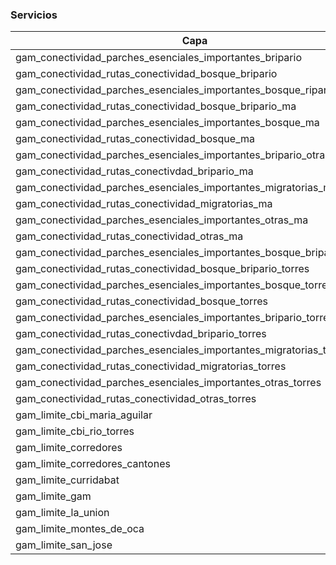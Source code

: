 ### Servicios
<table>
	<thead>
		<tr>
			<th>Capa</th><th>ArcGIS Feature Service</th>
		</tr>
	</thead>
	<tbody>
		<tr>
			<td>gam_conectividad_parches_esenciales_importantes_bripario</td><td>https://services9.arcgis.com/RrvMEynxDB8hycVO/arcgis/rest/services/gam_conectividad_parches_esenciales_importantes_bripario/FeatureServer</td>
		</tr>
		<tr>
			<td>gam_conectividad_rutas_conectividad_bosque_bripario</td><td>https://services9.arcgis.com/RrvMEynxDB8hycVO/arcgis/rest/services/gam_conectividad_rutas_conectividad_bosque_bripario/FeatureServer</td>
		</tr>
		<tr>
			<td>gam_conectividad_parches_esenciales_importantes_bosque_ripario_ma</td><td>https://services9.arcgis.com/RrvMEynxDB8hycVO/arcgis/rest/services/gam_conectividad_parches_esenciales_importantes_bosque_ripario_ma/FeatureServer</td>
		</tr>
		<tr>
			<td>gam_conectividad_rutas_conectividad_bosque_bripario_ma</td><td>https://services9.arcgis.com/RrvMEynxDB8hycVO/arcgis/rest/services/gam_conectividad_rutas_conectividad_bosque_bripario_ma/FeatureServer</td>
		</tr>
		<tr>
			<td>gam_conectividad_parches_esenciales_importantes_bosque_ma</td><td>https://services9.arcgis.com/RrvMEynxDB8hycVO/arcgis/rest/services/gam_conectividad_parches_esenciales_importantes_bosque_ma/FeatureServer</td>
		</tr>
		<tr>
			<td>gam_conectividad_rutas_conectividad_bosque_ma</td><td>https://services9.arcgis.com/RrvMEynxDB8hycVO/arcgis/rest/services/gam_conectividad_rutas_conectividad_bosque_ma/FeatureServer</td>
		</tr>
		<tr>
			<td>gam_conectividad_parches_esenciales_importantes_bripario_otras_ma</td><td>https://services9.arcgis.com/RrvMEynxDB8hycVO/arcgis/rest/services/gam_conectividad_parches_esenciales_importantes_bripario_otras_ma/FeatureServer</td>
		</tr>
		<tr>
			<td>gam_conectividad_rutas_conectivdad_bripario_ma</td><td>https://services9.arcgis.com/RrvMEynxDB8hycVO/arcgis/rest/services/gam_conectividad_rutas_conectivdad_bripario_ma/FeatureServer</td>
		</tr>
		<tr>
			<td>gam_conectividad_parches_esenciales_importantes_migratorias_ma</td><td>https://services9.arcgis.com/RrvMEynxDB8hycVO/arcgis/rest/services/gam_conectividad_parches_esenciales_importantes_migratorias_ma/FeatureServer</td>
		</tr>
		<tr>
			<td>gam_conectividad_rutas_conectividad_migratorias_ma</td><td>https://services9.arcgis.com/RrvMEynxDB8hycVO/arcgis/rest/services/gam_conectividad_rutas_conectividad_migratorias_ma/FeatureServer</td>
		</tr>
		<tr>
			<td>gam_conectividad_parches_esenciales_importantes_otras_ma</td><td>https://services9.arcgis.com/RrvMEynxDB8hycVO/arcgis/rest/services/gam_conectividad_parches_esenciales_importantes_otras_ma/FeatureServer</td>
		</tr>
		<tr>
			<td>gam_conectividad_rutas_conectividad_otras_ma</td><td>https://services9.arcgis.com/RrvMEynxDB8hycVO/arcgis/rest/services/gam_conectividad_rutas_conectividad_otras_ma/FeatureServer</td>
		</tr>
		<tr>
			<td>gam_conectividad_parches_esenciales_importantes_bosque_bripario_torres</td><td>https://services9.arcgis.com/RrvMEynxDB8hycVO/arcgis/rest/services/gam_conectividad_parches_esenciales_importantes_bosque_bripario_torres/FeatureServer</td>
		</tr>
		<tr>
			<td>gam_conectividad_rutas_conectividad_bosque_bripario_torres</td><td>https://services9.arcgis.com/RrvMEynxDB8hycVO/arcgis/rest/services/gam_conectividad_rutas_conectividad_bosque_bripario_torres/FeatureServer</td>
		</tr>
		<tr>
			<td>gam_conectividad_parches_esenciales_importantes_bosque_torres</td><td>https://services9.arcgis.com/RrvMEynxDB8hycVO/arcgis/rest/services/gam_conectividad_parches_esenciales_importantes_bosque_torres/FeatureServer</td>
		</tr>
		<tr>
			<td>gam_conectividad_rutas_conectividad_bosque_torres</td><td>https://services9.arcgis.com/RrvMEynxDB8hycVO/arcgis/rest/services/gam_conectividad_rutas_conectividad_bosque_torres/FeatureServer</td>
		</tr>
		<tr>
			<td>gam_conectividad_parches_esenciales_importantes_bripario_torres</td><td>https://services9.arcgis.com/RrvMEynxDB8hycVO/arcgis/rest/services/gam_conectividad_parches_esenciales_importantes_bripario_torres/FeatureServer</td>
		</tr>
		<tr>
			<td>gam_conectividad_rutas_conectivdad_bripario_torres</td><td>https://services9.arcgis.com/RrvMEynxDB8hycVO/arcgis/rest/services/gam_conectividad_rutas_conectivdad_bripario_torres/FeatureServer</td>
		</tr>
		<tr>
			<td>gam_conectividad_parches_esenciales_importantes_migratorias_torres</td><td>https://services9.arcgis.com/RrvMEynxDB8hycVO/arcgis/rest/services/gam_conectividad_parches_esenciales_importantes_migratorias_torres/FeatureServer</td>
		</tr>
		<tr>
			<td>gam_conectividad_rutas_conectividad_migratorias_torres</td><td>https://services9.arcgis.com/RrvMEynxDB8hycVO/arcgis/rest/services/gam_conectividad_rutas_conectividad_migratorias_torres/FeatureServer</td>
		</tr>
		<tr>
			<td>gam_conectividad_parches_esenciales_importantes_otras_torres</td><td>https://services9.arcgis.com/RrvMEynxDB8hycVO/arcgis/rest/services/gam_conectividad_parches_esenciales_importantes_otras_torres/FeatureServer</td>
		</tr>
		<tr>
			<td>gam_conectividad_rutas_conectividad_otras_torres</td><td>https://services9.arcgis.com/RrvMEynxDB8hycVO/arcgis/rest/services/gam_conectividad_rutas_conectividad_otras_torres/FeatureServer</td>
		</tr>
		<tr>
			<td>gam_limite_cbi_maria_aguilar</td><td>https://services9.arcgis.com/RrvMEynxDB8hycVO/arcgis/rest/services/gam_limite_cbi_maria_aguilar/FeatureServer</td>
		</tr>
		<tr>
			<td>gam_limite_cbi_rio_torres</td><td>https://services9.arcgis.com/RrvMEynxDB8hycVO/arcgis/rest/services/gam_limite_cbi_rio_torres/FeatureServer</td>
		</tr>
		<tr>
			<td>gam_limite_corredores</td><td>https://services9.arcgis.com/RrvMEynxDB8hycVO/arcgis/rest/services/gam_limite_corredores/FeatureServer</td>
		</tr>
		<tr>
			<td>gam_limite_corredores_cantones</td><td>https://services9.arcgis.com/RrvMEynxDB8hycVO/arcgis/rest/services/gam_limite_corredores_cantones/FeatureServer</td>
		</tr>
		<tr>
			<td>gam_limite_curridabat</td><td>https://services9.arcgis.com/RrvMEynxDB8hycVO/arcgis/rest/services/gam_limite_curridabat/FeatureServer</td>
		</tr>
		<tr>
			<td>gam_limite_gam</td><td>https://services9.arcgis.com/RrvMEynxDB8hycVO/arcgis/rest/services/gam_limite_gam/FeatureServer</td>
		</tr>
		<tr>
			<td>gam_limite_la_union</td><td>https://services9.arcgis.com/RrvMEynxDB8hycVO/arcgis/rest/services/gam_limite_la_union/FeatureServer</td>
		</tr>
		<tr>
			<td>gam_limite_montes_de_oca</td><td>https://services9.arcgis.com/RrvMEynxDB8hycVO/arcgis/rest/services/gam_limite_montes_de_oca/FeatureServer</td>
		</tr>
		<tr>
			<td>gam_limite_san_jose</td><td>https://services9.arcgis.com/RrvMEynxDB8hycVO/arcgis/rest/services/gam_limite_san_jose/FeatureServer</td>
		</tr>
	</tbody>
</table>
